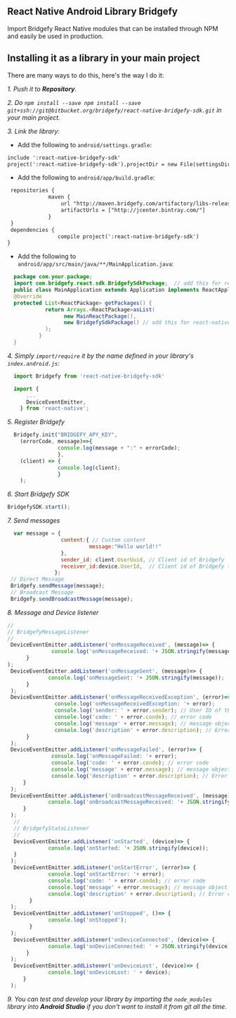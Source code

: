 ## React Native Android Library Bridgefy
Import Bridgefy React Native modules that can be installed through NPM and easily be used in production.

## Installing it as a library in your main project
There are many ways to do this, here's the way I do it:

*1. Push it to **Repository**.*

*2. Do `npm install --save npm install --save git+ssh://git@bitbucket.org/bridgefy/react-native-bridgefy-sdk.git` in your main project.*

*3. Link the library:*

 * Add the following to `android/settings.gradle`:
```xml
include ':react-native-bridgefy-sdk'
project(':react-native-bridgefy-sdk').projectDir = new File(settingsDir, '../node_modules/react-native-bridgefy-sdk/android'
```
 * Add the following to `android/app/build.gradle`:

```xml
 repositories {
             maven {
                 url "http://maven.bridgefy.com/artifactory/libs-release-local"
                 artifactUrls = ["http://jcenter.bintray.com/"]
             }
 }
 dependencies {
                compile project(':react-native-bridgefy-sdk')
}
```

 * Add the following to `android/app/src/main/java/**/MainApplication.java`:

```java
  package com.your.package;
  import com.bridgefy.react.sdk.BridgefySdkPackage;  // add this for react-native-bridgefy-sdk
  public class MainApplication extends Application implements ReactApplication {
  @Override
  protected List<ReactPackage> getPackages() {
            return Arrays.<ReactPackage>asList(
                  new MainReactPackage(),
                  new BridgefySdkPackage() // add this for react-native-bridgefy-sdk
            );
          }
  }
```

*4. Simply `import/require` it by the name defined in your library's `index.android.js`:*

```javascript
  import Bridgefy from 'react-native-bridgefy-sdk'

  import {
      ...
      DeviceEventEmitter,
    } from 'react-native';
```

*5. Register Bridgefy*

```javascript
  Bridgefy.init("BRIDGEFY_APY_KEY", 
    (errorCode, message)=>{
                console.log(message + ":" + errorCode);
                },
    (client) => {
                console.log(client);
                }
    );
```

*6. Start Bridgefy SDK*

```javascript
BridgefySDK.start();
```

*7. Send messages*

```javascript
  var message = {
                 content:{ // Custom content
                          message:"Hello world!!"
                 },
                 sender_id: client.UserUuid, // Client id of Bridgefy
                 receiver_id:device.UserId,  // Client id of Bridgefy to deliver messages
               };
 // Direct Message
 Bridgefy.sendMessage(message);
 // Broadcast Message
 Bridgefy.sendBroadcastMessage(message);
```

*8. Message and Device listener*

```javascript
//
// BridgefyMessageListener
//
 DeviceEventEmitter.addListener('onMessageReceived', (message)=> {
              console.log('onMessageReceived: '+ JSON.stringify(message));
      }
);
 DeviceEventEmitter.addListener('onMessageSent', (message)=> {
             console.log('onMessageSent: '+ JSON.stringify(message));
      }
 );
 DeviceEventEmitter.addListener('onMessageReceivedException', (error)=> {
               console.log('onMessageReceivedException: '+ error);
               console.log('sender: ' + error.sender); // User ID of the sender
               console.log('code: ' + error.conde); // error code
               console.log('message' + error.message); // message object empty
               console.log('description' + error.description); // Error cause
      }
 );
 DeviceEventEmitter.addListener('onMessageFailed', (error)=> {
              console.log('onMessageFailed: '+ error);
              console.log('code: ' + error.conde); // error code
              console.log('message' + error.message); // message object
              console.log('description' + error.description); // Error cause
     }
 );
 DeviceEventEmitter.addListener('onBroadcastMessageReceived', (message)=> {
             console.log('onBroadcastMessageReceived: '+ JSON.stringify(message));
     }
 );
  //
  // BridgefyStateListener
  //
  DeviceEventEmitter.addListener('onStarted', (device)=> {
             console.log('onStarted: '+ JSON.stringify(device));
  }
 );
  DeviceEventEmitter.addListener('onStartError', (error)=> {
             console.log('onStartError: '+ error);
             console.log('code: ' + error.conde); // error code
             console.log('message' + error.message); // message object empty
             console.log('description' + error.description); // Error cause 
       }
 );
  DeviceEventEmitter.addListener('onStopped', ()=> {
             console.log('onStopped');
       }
 );
  DeviceEventEmitter.addListener('onDeviceConnected', (device)=> {
             console.log('onDeviceConnected: ' + JSON.stringify(device));
      }
 );
  DeviceEventEmitter.addListener('onDeviceLost', (device)=> {
             console.log('onDeviceLost: ' + device);
     }
 );
```

*9. You can test and develop your library by importing the `node_modules` library into **Android Studio** if you don't want to install it from _git_ all the time.*